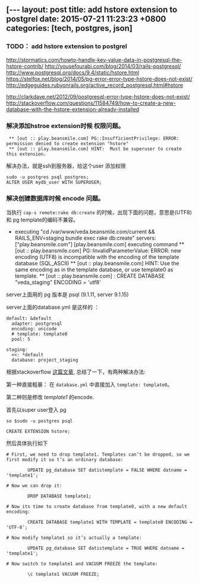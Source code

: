 [---
layout: post
title: add hstore extension to postgrel
date: 2015-07-21 11:23:23 +0800
categories: [tech, postgres, json]
---

### TODO： add hstore extension to postgrel

http://stormatics.com/howto-handle-key-value-data-in-postgresql-the-hstore-contrib/
http://yousefourabi.com/blog/2014/03/rails-postgresql/
http://www.postgresql.org/docs/9.4/static/hstore.html
https://stelfox.net/blog/2014/05/pg-error-error-type-hstore-does-not-exist/
http://edgeguides.rubyonrails.org/active_record_postgresql.html#hstore

http://clarkdave.net/2012/09/postgresql-error-type-hstore-does-not-exist/
http://stackoverflow.com/questions/11584749/how-to-create-a-new-database-with-the-hstore-extension-already-installed

### 解决添加hstroe extension时候 权限问题。

```
 ** [out :: play.beansmile.com] PG::InsufficientPrivilege: ERROR:  permission denied to create extension "hstore"
 ** [out :: play.beansmile.com] HINT:  Must be superuser to create this extension.
```

解决办法，就是ssh到服务器，给这个user 添加权限

```
sudo -u postgres psql postgres;
ALTER USER mydb_user WITH SUPERUSER;
```

### 解决创建数据库时候 encode 问题。

当执行 `cap-s remote:rake db:create` 的时候，出现下面的问题，意思是(UTF8) 和 pg template的编码不兼容。

  * executing "cd /var/www/veda.beansmile.com/current && RAILS_ENV=staging bundle exec rake db:create"
    servers: ["play.beansmile.com"]
    [play.beansmile.com] executing command
 ** [out :: play.beansmile.com] PG::InvalidParameterValue: ERROR:  new encoding (UTF8) is incompatible with the encoding of the template database (SQL_ASCII)
 ** [out :: play.beansmile.com] HINT:  Use the same encoding as in the template database, or use template0 as template.
 ** [out :: play.beansmile.com] : CREATE DATABASE "veda_staging" ENCODING = 'utf8'

server上面用的 pg 版本是 psql (9.1.11, server 9.1.15)

server上面的database.yml 是这样的 ：

```
default: &default
  adapter: postgresql
  encoding: unicode
  # template: template0
  pool: 5

staging:
  <<: *default
  database: project_staging
```

根据stackoverflow [这篇文章](http://stackoverflow.com/questions/5821238/rake-dbcreate-encoding-error-with-postgresql), 总结了一下，有两种解决办法:

第一种直接粗暴：
在 `database.yml` 中直接加入 `template: template0`。

第二种则是修改 *template1* 的encode.

首先以super user登入 pg

```
so $sudo -u postgres psql

CREATE EXTENSION hstore;
```

然后具体执行如下

```
# First, we need to drop template1. Templates can’t be dropped, so we first modify it so t’s an ordinary database:

        UPDATE pg_database SET datistemplate = FALSE WHERE datname = 'template1';

# Now we can drop it:

        DROP DATABASE template1;

# Now its time to create database from template0, with a new default encoding:

        CREATE DATABASE template1 WITH TEMPLATE = template0 ENCODING = 'UTF-8';

# Now modify template1 so it’s actually a template:

        UPDATE pg_database SET datistemplate = TRUE WHERE datname = 'template1';

# Now switch to template1 and VACUUM FREEZE the template:

        \c template1 VACUUM FREEZE;
```
